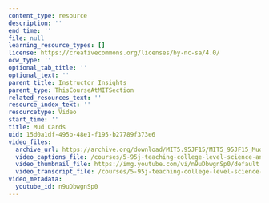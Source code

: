 ```yaml
---
content_type: resource
description: ''
end_time: ''
file: null
learning_resource_types: []
license: https://creativecommons.org/licenses/by-nc-sa/4.0/
ocw_type: ''
optional_tab_title: ''
optional_text: ''
parent_title: Instructor Insights
parent_type: ThisCourseAtMITSection
related_resources_text: ''
resource_index_text: ''
resourcetype: Video
start_time: ''
title: Mud Cards
uid: 15d0a1df-495b-48e1-f195-b27789f373e6
video_files:
  archive_url: https://archive.org/download/MIT5.95JF15/MIT5_95JF15_MudCards_300k.mp4
  video_captions_file: /courses/5-95j-teaching-college-level-science-and-engineering-fall-2015/fc7678446ef050a28c08b0934aa8a30e_n9uDbwgnSp0.vtt
  video_thumbnail_file: https://img.youtube.com/vi/n9uDbwgnSp0/default.jpg
  video_transcript_file: /courses/5-95j-teaching-college-level-science-and-engineering-fall-2015/43be0fd8a423916a38e76ee8f9919609_n9uDbwgnSp0.pdf
video_metadata:
  youtube_id: n9uDbwgnSp0
---
```

